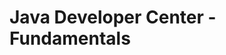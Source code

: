 <properties linkid="devnav-java-fundamentals" urlDisplayName="Windows Azure Intro" pageTitle="Windows Azure Java fundamentals" Title="Windows Azure Java fundamentals" metaKeywords="Windows Azure Java, Azure Java, Java Azure, Azure Java basics" Description="Find introductory topics about using Java in Windows Azure." metaCanonical="" disqusComments="0" umbracoNaviHide="0" />



# Java Developer Center - Fundamentals

<div chunk="../../../Shared/Chunks/fundamentals-landing.md" />